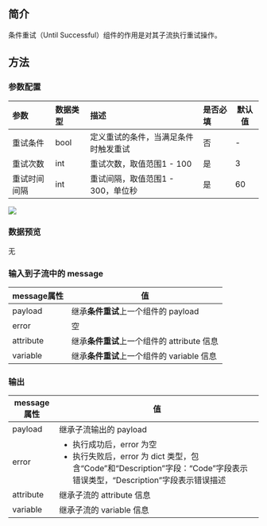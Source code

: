 ## 简介
条件重试（Until Successful）组件的作用是对其子流执行重试操作。



[](id:method1)
##  方法


### 参数配置

| 参数         | 数据类型                               | 描述                                                         | 是否必填 | 默认值 |
| :----------- | :------------------------------------- | :----------------------------------------------------------- | :------- | ------ |
| 重试条件     | bool                                   | 定义重试的条件，当满足条件时触发重试| 否       | -      |
| 重试次数     | int                                    | 重试次数，取值范围1 - 100                                      | 是       | 3      |
| 重试时间间隔 | int                                    | 重试间隔，取值范围1 - 300，单位秒                              | 是       | 60     |

![](https://staticintl.cloudcachetci.com/yehe/backend-news/QTEI011_2.png)

### 数据预览

无

### 输入到子流中的 message

| message属性 | 值                                      |
| ----------- | --------------------------------------- |
| payload     | 继承**条件重试**上一个组件的 payload       |
| error       | 空                                      |
| attribute   | 继承**条件重试**上一个组件的 attribute 信息 |
| variable    | 继承**条件重试**上一个组件的 variable 信息  |

### 输出

| message属性 | 值                                                           |
| ----------- | ------------------------------------------------------------ |
| payload     | 继承子流输出的 payload                                        |
| error       | <ul style="margin:0; "><li>执行成功后，error 为空</li><li>执行失败后，error 为 dict 类型，包含“Code”和“Description”字段：“Code”字段表示错误类型，“Description”字段表示错误描述</li></ul> |
| attribute   | 继承子流的 attribute 信息                                      |
| variable    | 继承子流的 variable 信息                                       |

